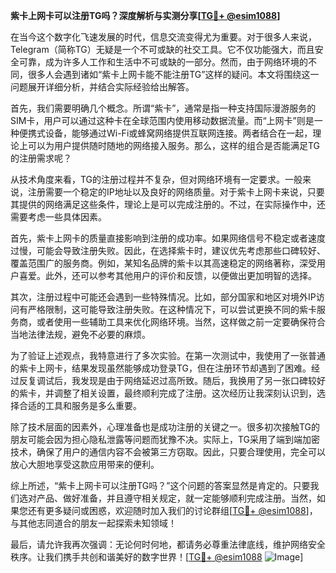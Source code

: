 **紫卡上网卡可以注册TG吗？深度解析与实测分享[[TG💪+ @esim1088](https://t.me/s/esim1088)]**

在当今这个数字化飞速发展的时代，信息交流变得尤为重要。对于很多人来说，Telegram（简称TG）无疑是一个不可或缺的社交工具。它不仅功能强大，而且安全可靠，成为许多人工作和生活中不可或缺的一部分。然而，由于网络环境的不同，很多人会遇到诸如“紫卡上网卡能不能注册TG”这样的疑问。本文将围绕这一问题展开详细分析，并结合实际经验给出解答。

首先，我们需要明确几个概念。所谓“紫卡”，通常是指一种支持国际漫游服务的SIM卡，用户可以通过这种卡在全球范围内使用移动数据流量。而“上网卡”则是一种便携式设备，能够通过Wi-Fi或蜂窝网络提供互联网连接。两者结合在一起，理论上可以为用户提供随时随地的网络接入服务。那么，这样的组合是否能满足TG的注册需求呢？

从技术角度来看，TG的注册过程并不复杂，但对网络环境有一定要求。一般来说，注册需要一个稳定的IP地址以及良好的网络质量。对于紫卡上网卡来说，只要其提供的网络满足这些条件，理论上是可以完成注册的。不过，在实际操作中，还需要考虑一些具体因素。

首先，紫卡上网卡的质量直接影响到注册的成功率。如果网络信号不稳定或者速度过慢，可能会导致注册失败。因此，在选择紫卡时，建议优先考虑那些口碑较好、覆盖范围广的服务商。例如，某知名品牌的紫卡以其高速稳定的网络著称，深受用户喜爱。此外，还可以参考其他用户的评价和反馈，以便做出更加明智的选择。

其次，注册过程中可能还会遇到一些特殊情况。比如，部分国家和地区对境外IP访问有严格限制，这可能导致注册失败。在这种情况下，可以尝试更换不同的紫卡服务商，或者使用一些辅助工具来优化网络环境。当然，这样做之前一定要确保符合当地法律法规，避免不必要的麻烦。

为了验证上述观点，我特意进行了多次实验。在第一次测试中，我使用了一张普通的紫卡上网卡，结果发现虽然能够成功登录TG，但在注册环节却遇到了困难。经过反复调试后，我发现是由于网络延迟过高所致。随后，我换用了另一张口碑较好的紫卡，并调整了相关设置，最终顺利完成了注册。这次经历让我深刻认识到，选择合适的工具和服务是多么重要。

除了技术层面的因素外，心理准备也是成功注册的关键之一。很多初次接触TG的朋友可能会因为担心隐私泄露等问题而犹豫不决。实际上，TG采用了端到端加密技术，确保了用户的通信内容不会被第三方窃取。因此，只要合理使用，完全可以放心大胆地享受这款应用带来的便利。

综上所述，“紫卡上网卡可以注册TG吗？”这个问题的答案显然是肯定的。只要我们选对产品、做好准备，并且遵守相关规定，就一定能够顺利完成注册。当然，如果您还有更多疑问或困惑，欢迎随时加入我们的讨论群组[[TG💪+ @esim1088](https://t.me/s/esim1088)]，与其他志同道合的朋友一起探索未知领域！

最后，请允许我再次强调：无论何时何地，都请务必尊重法律底线，维护网络安全秩序。让我们携手共创和谐美好的数字世界！[[TG💪+ @esim1088](https://t.me/s/esim1088) ![Image](https://i.postimg.cc/4NQfJmqS/Snipaste-2025-05-13-00-14-12.png)]